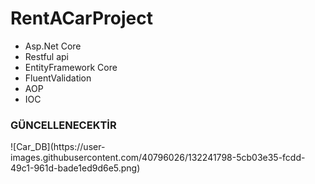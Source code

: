 # RentACarProject

<ul>
  <li> Asp.Net Core</li>
  <li> Restful api</li>
  <li> EntityFramework Core</li>
  <li> FluentValidation</li>
  <li>AOP </li>
  <li>IOC </li>
  
</ul>
<h3> GÜNCELLENECEKTİR </h3>
![Car_DB](https://user-images.githubusercontent.com/40796026/132241798-5cb03e35-fcdd-49c1-961d-bade1ed9d6e5.png)

